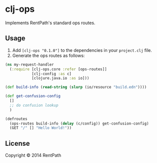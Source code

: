 # clj-ops

Implements RentPath's standard ops routes.

## Usage

1. Add `[clj-ops "0.1.0"]` to the dependencies in your
`project.clj` file.
2. Generate the ops routes as follows:

```clj
(ns my-request-handler
  (:require [clj-ops.core :refer [ops-routes]]
            [clj-config :as c]
            [clojure.java.io :as io]))

(def build-info (read-string (slurp (io/resource "build.edn"))))

(def get-confusion-config
  []
  ;; do confusion lookup
  )

(defroutes
  (ops-routes build-info (delay (c/config)) get-confusion-config)
  (GET "/" [] "Hello World!"))
```

## License

Copyright © 2014 RentPath
